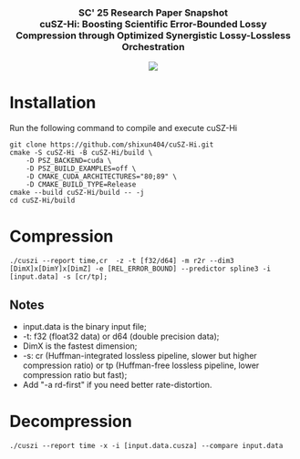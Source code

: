 <!-- <h3 align="center"><img src="https://user-images.githubusercontent.com/10354752/81179956-05860600-8f70-11ea-8b01-856f29b9e8b2.jpg" width="150"></h3> -->

<h3 align="center">
SC' 25 Research Paper Snapshot
<br>
cuSZ-Hi: Boosting Scientific Error-Bounded Lossy Compression through Optimized Synergistic Lossy-Lossless Orchestration
</h3>

<p align="center">
<a href="./LICENSE"><img src="https://img.shields.io/badge/License-BSD%203--Clause-blue.svg"></a>
</p>


# Installation
Run the following command to compile and execute cuSZ-Hi

```
git clone https://github.com/shixun404/cuSZ-Hi.git
cmake -S cuSZ-Hi -B cuSZ-Hi/build \  
    -D PSZ_BACKEND=cuda \
    -D PSZ_BUILD_EXAMPLES=off \
    -D CMAKE_CUDA_ARCHITECTURES="80;89" \
    -D CMAKE_BUILD_TYPE=Release
cmake --build cuSZ-Hi/build -- -j
cd cuSZ-Hi/build
```
# Compression
```
./cuszi --report time,cr  -z -t [f32/d64] -m r2r --dim3 [DimX]x[DimY]x[DimZ] -e [REL_ERROR_BOUND] --predictor spline3 -i [input.data] -s [cr/tp];
```
## Notes
*  input.data is the binary input file;
*  -t: f32 (float32 data) or d64 (double precision data);
*  DimX is the fastest dimension;
*  -s: cr (Huffman-integrated lossless pipeline, slower but higher compression ratio) or tp (Huffman-free lossless pipeline, lower compression ratio but fast);
*  Add "-a rd-first" if you need better rate-distortion.  
# Decompression
```
./cuszi --report time -x -i [input.data.cusza] --compare input.data
```

